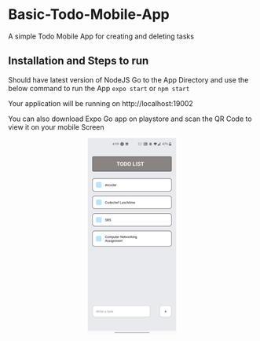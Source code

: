 # Basic-Todo-Mobile-App

A simple Todo Mobile App for creating and deleting tasks

## Installation and Steps to run
Should have latest version of NodeJS 
Go to the App Directory and use the below command to run the App
 `expo start` 
  or
 `npm start` 

 Your application will be running on
 http://localhost:19002

 You can also download Expo Go app on playstore and scan the QR Code to view it on your mobile Screen
 <br>
 <p align="center">
  <img src='assets/demo.jpg' width='180' />
</p>
 
 
